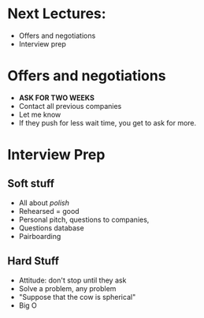 # Next Lectures:
* Offers and negotiations
* Interview prep

# Offers and negotiations
* **ASK FOR TWO WEEKS**
* Contact all previous companies
* Let me know
* If they push for less wait time, you get to ask for more.

# Interview Prep

## Soft stuff
* All about *polish*
* Rehearsed = good
* Personal pitch, questions to companies, 
* Questions database
* Pairboarding

## Hard Stuff
* Attitude: don't stop until they ask
* Solve a problem, any problem
* "Suppose that the cow is spherical"
* Big O
